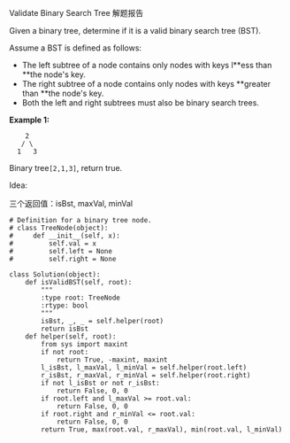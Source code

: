 Validate Binary Search Tree 解题报告

Given a binary tree, determine if it is a valid binary search tree \(BST\).

Assume a BST is defined as follows:

* The left subtree of a node contains only nodes with keys l**ess than **the node's key.
* The right subtree of a node contains only nodes with keys **greater than **the node's key.
* Both the left and right subtrees must also be binary search trees.

**Example 1:**

```
    2
   / \
  1   3
```

Binary tree`[2,1,3]`, return true.

Idea:

三个返回值：isBst, maxVal, minVal

```
# Definition for a binary tree node.
# class TreeNode(object):
#     def __init__(self, x):
#         self.val = x
#         self.left = None
#         self.right = None

class Solution(object):
    def isValidBST(self, root):
        """
        :type root: TreeNode
        :rtype: bool
        """
        isBst, _, _ = self.helper(root)
        return isBst
    def helper(self, root):
        from sys import maxint
        if not root:
            return True, -maxint, maxint
        l_isBst, l_maxVal, l_minVal = self.helper(root.left)
        r_isBst, r_maxVal, r_minVal = self.helper(root.right)
        if not l_isBst or not r_isBst:
            return False, 0, 0
        if root.left and l_maxVal >= root.val:
            return False, 0, 0
        if root.right and r_minVal <= root.val:
            return False, 0, 0
        return True, max(root.val, r_maxVal), min(root.val, l_minVal)
```



